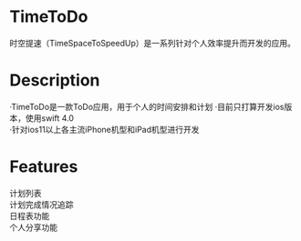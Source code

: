 # TimeToDo
时空提速（TimeSpaceToSpeedUp）是一系列针对个人效率提升而开发的应用。
# Description
·TimeToDo是一款ToDo应用，用于个人的时间安排和计划 
·目前只打算开发ios版本，使用swift 4.0   
·针对ios11以上各主流iPhone机型和iPad机型进行开发    
# Features
计划列表    
计划完成情况追踪    
日程表功能   
个人分享功能  

